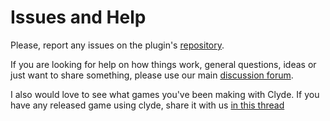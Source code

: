 # Issues and Help

Please, report any issues on the plugin's [repository](https://github.com/viniciusgerevini/godot-clyde-dialogue).

If you are looking for help on how things work, general questions, ideas or just want to share something, please use our main [discussion forum](https://github.com/viniciusgerevini/clyde/discussions).

I also would love to see what games you've been making with Clyde. If you have any released game using clyde, share it with us [in this thread](https://github.com/viniciusgerevini/clyde/discussions/3)
